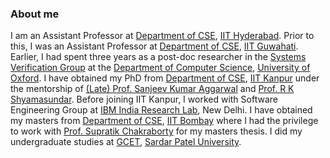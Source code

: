 ### About me
I am an Assistant Professor at [Department of CSE](http://cse.iith.ac.in), [IIT Hyderabad](http://www.iith.ac.in). Prior to this, I was an Assistant Professor at [Department of CSE](http://www.iitg.ernet.in/cse), [IIT Guwahati](http://www.iitg.ernet.in). Earlier, I had spent three years as a post-doc researcher in the [Systems Verification Group](http://www.cprover.org)  at the [Department of Computer Science](http://www.cs.ox.ac.uk), [University of Oxford](http://www.ox.ac.uk). I have obtained my PhD from [Department of CSE](http://www.cse.iitk.ac.in), [IIT Kanpur](http://www.iitk.ac.in) under the mentorship of [(Late) Prof. Sanjeev Kumar Aggarwal](http://www.cse.iitk.ac.in/users/ska/) and [Prof. R K Shyamasundar](http://www.tcs.tifr.res.in/~shyam). Before joining IIT Kanpur, I worked with Software Engineering Group at [IBM India Research Lab](http://www.research.ibm.com/labs/india/index.shtml), New Delhi. I have obtained my masters from  [Department of CSE](http://www.cse.iitb.ac.in), [IIT Bombay](http://www.iitb.ac.in) where I had the privilege to work with [Prof. Supratik Chakraborty](http://www.cse.iitb.ac.in/~supratik) for my masters thesis.
I did my undergraduate studies at [GCET](http://www.gcet.ac.in), [Sardar Patel University](http://spuvvn.edu).


